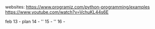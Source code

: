 websites:
	https://www.programiz.com/python-programming/examples
	https://www.youtube.com/watch?v=VchuKL44s6E

feb
13 - plan
14 - ''
15 - ''
16 - 
